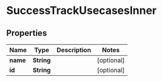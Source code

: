 

# SuccessTrackUsecasesInner


## Properties

| Name | Type | Description | Notes |
|------------ | ------------- | ------------- | -------------|
|**name** | **String** |  |  [optional] |
|**id** | **String** |  |  [optional] |




